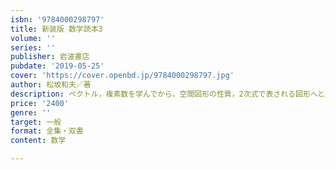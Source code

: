 ```yaml
---
isbn: '9784000298797'
title: 新装版 数学読本3
volume: ''
series: ''
publisher: 岩波書店
pubdate: '2019-05-25'
cover: 'https://cover.openbd.jp/9784000298797.jpg'
author: 松坂和夫／著
description: ベクトル，複素数を学んでから，空間図形の性質，2次式で表される図形へと進み，数列に入る．
price: '2400'
genre: ''
target: 一般
format: 全集・双書
content: 数学

---
```

